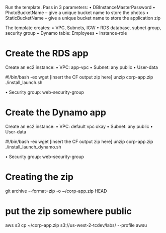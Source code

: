 Run the template.  Pass in 3 parameters:
•	DBInstanceMasterPassword
•	PhotoBucketName – give a unique bucket name to store the photos
•	StaticBucketName – give a unique bucket name to store the application zip

The template creates:
•	VPC, Subnets, IGW
•	RDS database, subnet group, security group
•	Dynamo table: Employees
•	Instance-role

Create the RDS app
==================

Create an ec2 instance:
•	VPC: app-vpc
•	Subnet: any public
•	User-data

#!/bin/bash -ex
wget [insert the CF output zip here]
unzip corp-app.zip
./install_launch.sh

•	Security group: 	web-security-group


Create the Dynamo app
=====================

Create an ec2 instance:
•	VPC: default vpc okay
•	Subnet: any public
•	User-data

#!/bin/bash -ex
wget [insert the CF output zip here]
unzip corp-app.zip
./install_launch_dynamo.sh

•	Security group: 	web-security-group



Creating the zip
=========



git archive --format=zip -o ~/corp-app.zip HEAD
# put the zip somewhere public
aws s3 cp ~/corp-app.zip s3://us-west-2-tcdev/labs/ --profile awsu
